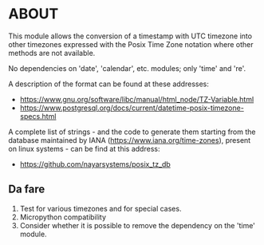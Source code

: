 # ABOUT

This module allows the conversion of a timestamp with UTC timezone into other timezones expressed with the Posix Time Zone notation where other methods are not available.

No dependencies on 'date', 'calendar', etc. modules; only 'time' and 're'.

A description of the format can be found at these addresses:
* https://www.gnu.org/software/libc/manual/html_node/TZ-Variable.html
* https://www.postgresql.org/docs/current/datetime-posix-timezone-specs.html

A complete list of strings - and the code to generate them starting from the database maintained by IANA (https://www.iana.org/time-zones), present on linux systems - can be find at this address:
* https://github.com/nayarsystems/posix_tz_db

## Da fare

1. Test for various timezones and for special cases.
2. Micropython compatibility
3. Consider whether it is possible to remove the dependency on the 'time' module.